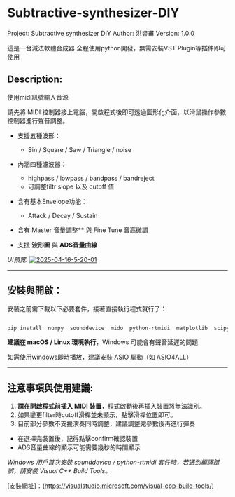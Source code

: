 # Subtractive-synthesizer-DIY


Project: Subtractive synthesizer DIY
Author: 洪睿甫
Version: 1.0.0

這是一台減法軟體合成器
全程使用python開發，無需安裝VST Plugin等插件即可使用



## Description:

使用midi訊號輸入音源

請先將 MIDI 控制器接上電腦，開啟程式後即可透過圖形化介面，以滑鼠操作參數控制器進行聲音調整。


- 支援五種波形：
  -  Sin / Square / Saw / Triangle / noise

- 內涵四種濾波器：
  - highpass / lowpass / bandpass / bandreject
  - 可調整filtr slope 以及 cutoff 值


- 含有基本Envelope功能：
  - Attack / Decay / Sustain 

 
- 含有 Master 音量調整** 與 Fine Tune 音高微調
 
- 支援 **波形圖** 與 **ADS音量曲線**

*UI預覽:*
<a href="https://ibb.co/LDsz0tn5"><img src="https://i.ibb.co/kVPgG8Q1/2025-04-16-5-20-01.png" alt="2025-04-16-5-20-01" border="0"></a>

---

## 安裝與開啟：

安裝之前需下載以下必要套件，接著直接執行程式就行了：

```python

pip install  numpy  sounddevice  mido  python-rtmidi  matplotlib  scipy

```


**建議在 macOS / Linux 環境執行**，Windows 可能會有聲音延遲的問題

如需使用windows即時播放，建議安裝 ASIO 驅動（如 ASIO4ALL）

---

## 注意事項與使用建議:

1. **請在開啟程式前插入 MIDI 裝置**，程式啟動後再插入裝置將無法識別。
2. 如果變更filter時cutoff滑桿並未顯示，點擊滑桿位置即可。
3. 目前部分參數不支援演奏同時調整，建議調整完參數後再進行彈奏

- 在選擇完裝置後，記得點擊confirm確認裝置
- ADS音量曲線的顯示可能需要幾秒的時間顯示

*Windows 用戶首次安裝 sounddevice / python-rtmidi 套件時，若遇到編譯錯誤，請安裝 Visual C++ Build Tools。*

[安裝網址]：(https://visualstudio.microsoft.com/visual-cpp-build-tools/)





